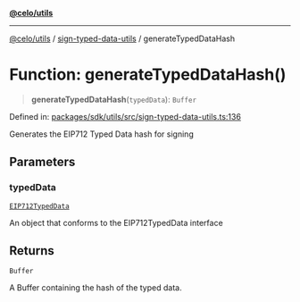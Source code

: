 [**@celo/utils**](../../README.md)

***

[@celo/utils](../../README.md) / [sign-typed-data-utils](../README.md) / generateTypedDataHash

# Function: generateTypedDataHash()

> **generateTypedDataHash**(`typedData`): `Buffer`

Defined in: [packages/sdk/utils/src/sign-typed-data-utils.ts:136](https://github.com/celo-org/developer-tooling/blob/master/packages/sdk/utils/src/sign-typed-data-utils.ts#L136)

Generates the EIP712 Typed Data hash for signing

## Parameters

### typedData

[`EIP712TypedData`](../interfaces/EIP712TypedData.md)

An object that conforms to the EIP712TypedData interface

## Returns

`Buffer`

A Buffer containing the hash of the typed data.

